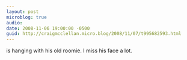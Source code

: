 ```yaml
---
layout: post
microblog: true
audio: 
date: 2008-11-06 19:00:00 -0500
guid: http://craigmcclellan.micro.blog/2008/11/07/t995682593.html
---
```

is hanging with his old roomie.  I miss his face a lot.
